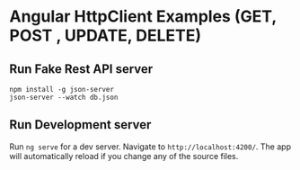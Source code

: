 # Angular HttpClient Examples (GET, POST , UPDATE, DELETE)


## Run Fake Rest API server 

    npm install -g json-server
    json-server --watch db.json 

## Run Development server

Run `ng serve` for a dev server. Navigate to `http://localhost:4200/`. The app will automatically reload if you change any of the source files.

